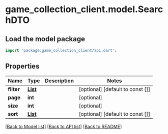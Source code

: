 # game_collection_client.model.SearchDTO

## Load the model package
```dart
import 'package:game_collection_client/api.dart';
```

## Properties
Name | Type | Description | Notes
------------ | ------------- | ------------- | -------------
**filter** | [**List<FilterDTO>**](FilterDTO.md) |  | [optional] [default to const []]
**page** | **int** |  | [optional] 
**size** | **int** |  | [optional] 
**sort** | [**List<SortDTO>**](SortDTO.md) |  | [optional] [default to const []]

[[Back to Model list]](../README.md#documentation-for-models) [[Back to API list]](../README.md#documentation-for-api-endpoints) [[Back to README]](../README.md)


